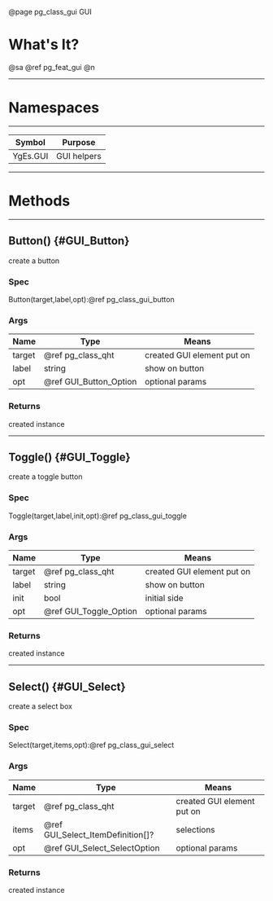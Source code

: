 ﻿@page pg_class_gui GUI

# What's It?

@sa @ref pg_feat_gui @n

-----
# Namespaces

-----
| Symbol | Purpose |
|--------|---------|
| YgEs.GUI | GUI helpers |

-----
# Methods

-----
## Button() {#GUI_Button}

create a button 

### Spec

Button(target,label,opt):@ref pg_class_gui_button

### Args

| Name | Type | Means |
|------|------|-------|
| target | @ref pg_class_qht | created GUI element put on |
| label | string | show on button |
| opt | @ref GUI_Button_Option | optional params |

### Returns

created instance  

-----
## Toggle() {#GUI_Toggle}

create a toggle button 

### Spec

Toggle(target,label,init,opt):@ref pg_class_gui_toggle

### Args

| Name | Type | Means |
|------|------|-------|
| target | @ref pg_class_qht | created GUI element put on |
| label | string | show on button |
| init | bool | initial side |
| opt | @ref GUI_Toggle_Option | optional params |

### Returns

created instance  

-----
## Select() {#GUI_Select}

create a select box 

### Spec

Select(target,items,opt):@ref pg_class_gui_select

### Args

| Name | Type | Means |
|------|------|-------|
| target | @ref pg_class_qht | created GUI element put on |
| items | @ref GUI_Select_ItemDefinition[]? | selections |
| opt | @ref GUI_Select_SelectOption | optional params |

### Returns

created instance  
